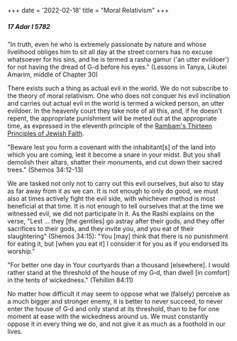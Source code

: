 +++
date = '2022-02-18'
title = "Moral Relativism"
+++

##### 17 Adar I 5782

"In truth, even he who is extremely passionate by nature and whose livelihood obliges him to sit all day at the street corners has no excuse whatsoever for his sins, and he is termed a rasha gamur ('an utter evildoer') for not having the dread of G-d before his eyes." (Lessons in Tanya, Likutei Amarim, middle of Chapter 30)

There exists such a thing as actual evil in the world. We do not subscribe to the theory of moral relativism. One who does not conquer his evil inclination and carries out actual evil in the world is termed a wicked person, an utter evildoer. In the heavenly court they take note of all this, and, if he doesn't repent, the appropriate punishment will be meted out at the appropriate time, as expressed in the eleventh principle of the [Rambam's Thirteen Principles of Jewish Faith](https://www.chabad.org/library/article_cdo/aid/332555/jewish/Maimonides-13-Principles-of-Faith.htm).

"Beware lest you form a covenant with the inhabitant[s] of the land into which you are coming, lest it become a snare in your midst. But you shall demolish their altars, shatter their monuments, and cut down their sacred trees." (Shemos 34:12-13)

We are tasked not only not to carry out this evil ourselves, but also to stay as far away from it as we can. It is not enough to only do good, we must also at times actively fight the evil side, with whichever method is most beneficial at that time. It is not enough to tell ourselves that at the time we witnessed evil, we did not participate in it. As the Rashi explains on the verse, "Lest ... they [the gentiles] go astray after their gods, and they offer sacrifices to their gods, and they invite you, and you eat of their slaughtering" (Shemos 34:15): "You [may] think that there is no punishment for eating it, but [when you eat it] I consider it for you as if you endorsed its worship."

"For better one day in Your courtyards than a thousand [elsewhere]. I would rather stand at the threshold of the house of my G‑d, than dwell [in comfort] in the tents of wickedness." (Tehillim 84:11)

No matter how difficult it may seem to oppose what we (falsely) perceive as a much bigger and stronger enemy, it is better to never succeed, to never enter the house of G‑d and only stand at its threshold, than to be for one moment at ease with the wickedness around us. We must constantly oppose it in every thing we do, and not give it as much as a foothold in our lives.
